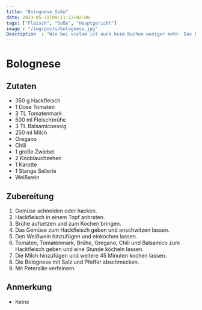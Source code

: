 ```yaml
---
title: "Bolognese Soße"
date: 2023-05-31T09:11:12+02:00
tags: ["Fleisch", "Soße", "Hauptgericht"]
image : "/img/posts/bolognese.jpg"
Description  : "Wie bei vielem ist auch beim Kochen weniger mehr. Das beschreibt die Bolognesesauce am besten!"
---
```

[comment]: <> (Bilder liegen unter /Recipes-Website/themes/lightbi/static/img/posts)

# Bolognese
## Zutaten

- 350 g Hackfleisch
- 1 Dose Tomaten
- 3 TL Tomatenmark
- 500 ml Fleischbrühe
- 3 TL Balsamicoessig
- 250 ml Milch
- Oregano
- Chili
- 1 große Zwiebel
- 2 Knoblauchzehen
- 1 Karotte
- 1 Stange Sellerie
- Weißwein

## Zubereitung

1. Gemüse schneiden oder hacken.
2. Hackfleisch in einem Topf anbraten.
3. Brühe aufsetzen und zum Kochen bringen.
4. Das Gemüse zum Hackfleisch geben und anschwitzen lassen.
5. Den Weißwein hinzufügen und einkochen lassen.
6. Tomaten, Tomatenmark, Brühe, Oregano, Chili und Balsamico zum Hackfleisch geben und eine Stunde köcheln lassen.
7. Die Milch hinzufügen und weitere 45 Minuten kochen lassen.
8. Die Bolognese mit Salz und Pfeffer abschmecken.
9. Mit Petersilie verfeinern.

## Anmerkung
- Keine